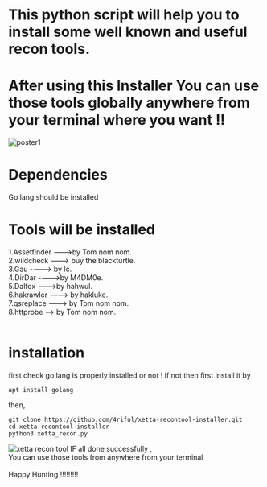 # This python script will help you to install some well known and useful recon tools.
# After using this Installer You can use those tools globally anywhere from your terminal where you want !!
![poster1](https://user-images.githubusercontent.com/45453772/115601152-400ebd00-a2ff-11eb-9529-208014d01473.png)

# Dependencies 
Go lang should be installed

# Tools will be installed  <br />
1.Assetfinder --->by Tom nom nom. <br />
2.wildcheck ---> buy the blackturtle. <br />
3.Gau ----> by lc. <br />
4.DirDar ---->by M4DM0e. <br /> 
5.Dalfox --->by hahwul. <br />
6.hakrawler ---> by hakluke. <br />
7.qsreplace ---> by Tom nom nom. <br />
8.httprobe --> by Tom nom nom. <br /> <br />


# installation
first check go lang is properly installed or not ! if not then first install it by 
```
apt install golang

```
then,
```
git clone https://github.com/4riful/xetta-recontool-installer.git
cd xetta-recontool-installer
python3 xetta_recon.py
```
![xetta recon tool](https://user-images.githubusercontent.com/45453772/115603790-66822780-a302-11eb-8973-caaabdadb254.png)
IF all done successfully ,</br>
You can use those tools from anywhere from your terminal</br></br>
Happy Hunting !!!!!!!!!

